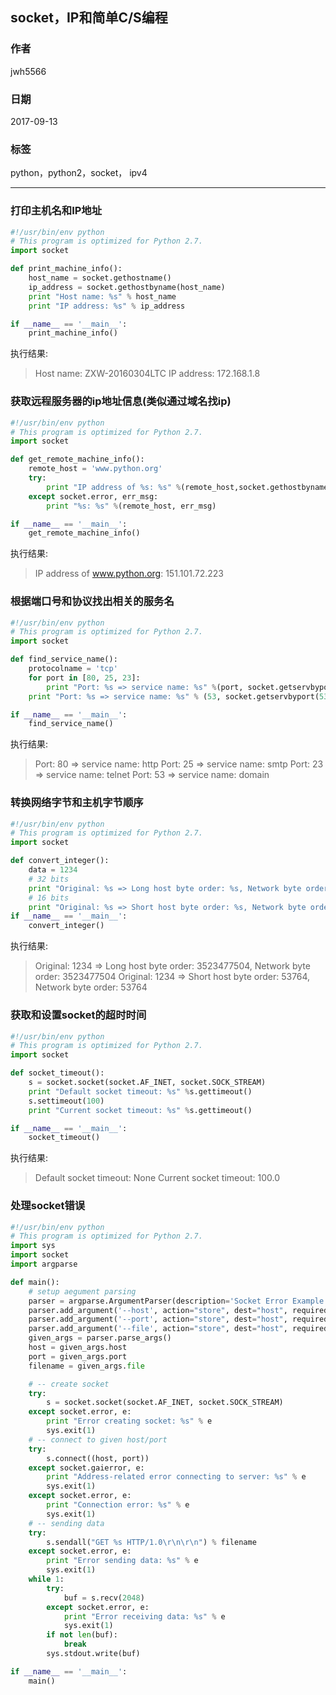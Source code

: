 ## socket，IP和简单C/S编程
### 作者               
jwh5566                
                
### 日期              
2017-09-13                  
                
### 标签              
python，python2，socket， ipv4
                
----  
### 打印主机名和IP地址
```python
#!/usr/bin/env python
# This program is optimized for Python 2.7.
import socket

def print_machine_info():
    host_name = socket.gethostname()
    ip_address = socket.gethostbyname(host_name)
    print "Host name: %s" % host_name
    print "IP address: %s" % ip_address

if __name__ == '__main__':
    print_machine_info()

```
执行结果:
>Host name: ZXW-20160304LTC
>IP address: 172.168.1.8

### 获取远程服务器的ip地址信息(类似通过域名找ip)
```python
#!/usr/bin/env python
# This program is optimized for Python 2.7.
import socket

def get_remote_machine_info():
    remote_host = 'www.python.org'
    try:
        print "IP address of %s: %s" %(remote_host,socket.gethostbyname(remote_host))
    except socket.error, err_msg:
        print "%s: %s" %(remote_host, err_msg)

if __name__ == '__main__':
    get_remote_machine_info()

```
执行结果:
>IP address of www.python.org: 151.101.72.223
### 根据端口号和协议找出相关的服务名

```python
#!/usr/bin/env python
# This program is optimized for Python 2.7.
import socket

def find_service_name():
    protocolname = 'tcp'
    for port in [80, 25, 23]:
        print "Port: %s => service name: %s" %(port, socket.getservbyport(port, protocolname))
    print "Port: %s => service name: %s" % (53, socket.getservbyport(53, 'udp'))

if __name__ == '__main__':
    find_service_name()
```
执行结果:
>Port: 80 => service name: http
>Port: 25 => service name: smtp
>Port: 23 => service name: telnet
>Port: 53 => service name: domain

### 转换网络字节和主机字节顺序
```python
#!/usr/bin/env python
# This program is optimized for Python 2.7.
import socket

def convert_integer():
    data = 1234
    # 32 bits
    print "Original: %s => Long host byte order: %s, Network byte order: %s" %(data, socket.ntohl(data), socket.htonl(data))
    # 16 bits
    print "Original: %s => Short host byte order: %s, Network byte order: %s" %(data, socket.ntohs(data), socket.htons(data))
if __name__ == '__main__':
    convert_integer()
```
执行结果:
>Original: 1234 => Long host byte order: 3523477504, Network byte order: 3523477504
>Original: 1234 => Short host byte order: 53764, Network byte order: 53764

### 获取和设置socket的超时时间
```python
#!/usr/bin/env python
# This program is optimized for Python 2.7.
import socket

def socket_timeout():
    s = socket.socket(socket.AF_INET, socket.SOCK_STREAM)
    print "Default socket timeout: %s" %s.gettimeout()
    s.settimeout(100)
    print "Current socket timeout: %s" %s.gettimeout()

if __name__ == '__main__':
    socket_timeout()
```
执行结果:
>Default socket timeout: None
>Current socket timeout: 100.0

### 处理socket错误
```python
#!/usr/bin/env python
# This program is optimized for Python 2.7.
import sys
import socket
import argparse

def main():
    # setup aegument parsing
    parser = argparse.ArgumentParser(description='Socket Error Example')
    parser.add_argument('--host', action="store", dest="host", required=False)
    parser.add_argument('--port', action="store", dest="host", required=False)
    parser.add_argument('--file', action="store", dest="host", required=False)
    given_args = parser.parse_args()
    host = given_args.host
    port = given_args.port
    filename = given_args.file

    # -- create socket
    try:
        s = socket.socket(socket.AF_INET, socket.SOCK_STREAM)
    except socket.error, e:
        print "Error creating socket: %s" % e
        sys.exit(1)
    # -- connect to given host/port
    try:
        s.connect((host, port))
    except socket.gaierror, e:
        print "Address-related error connecting to server: %s" % e
        sys.exit(1)
    except socket.error, e:
        print "Connection error: %s" % e
        sys.exit(1)
    # -- sending data
    try:
        s.sendall("GET %s HTTP/1.0\r\n\r\n") % filename
    except socket.error, e:
        print "Error sending data: %s" % e
        sys.exit(1)
    while 1:
        try:
            buf = s.recv(2048)
        except socket.error, e:
            print "Error receiving data: %s" % e
            sys.exit(1)
        if not len(buf):
            break
        sys.stdout.write(buf)

if __name__ == '__main__':
    main()
```
